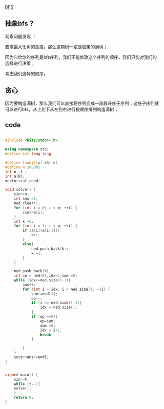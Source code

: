 <!--
 * @Author: Z-Es-0 141395766+Z-Es-0@users.noreply.github.com
 * @Date: 2024-08-20 17:51:54
 * @LastEditors: Z-Es-0 141395766+Z-Es-0@users.noreply.github.com
 * @LastEditTime: 2024-08-20 18:18:48
 * @FilePath: \Algorithm-learning-and-communication\24暑假集训\暑假\8-20.md
 * @Description: 这是默认设置,请设置`customMade`, 打开koroFileHeader查看配置 进行设置: https://github.com/OBKoro1/koro1FileHeader/wiki/%E9%85%8D%E7%BD%AE
-->
[BFS](https://codeforces.com/problemset/problem/1437/D)


## 抽象bfs？

观察问题发现 ：

要求最大化树的高度，那么这颗树一定是密集的满树；

因为它给你的序列是bfs序列，我们不能修改这个序列的顺序，我们只能对我们的选择进行决策；

考虑我们选择的顺序，

## 贪心

因为要构造满树，那么我们可以直接将序列变成一段段升序子序列；这些子序列就可以进行bfs，从上到下从左到右进行按顺序排列构造满树；

## code


```cpp

#include <bits/stdc++.h>

using namespace std;
#define int long long

#define lowbit(x) x&(-x)
#define N 200005
int n ,t ;
int a[N];
vector<int >ned;

void solve() {
    cin>>n;
    int ans =1;
    ned.clear();
    for (int i = 0; i < n; ++i) {
        cin>>a[i];
    }
    int k =0;
    for (int i = 1; i < n; ++i) {
        if (a[i]>a[i-1]){
            k++;
        }
        else{
            ned.push_back(k);
            k =1;
        }
    }

    ned.push_back(k);
    int op = ned[0],idx=1,sum =0;
    while (idx<=ned.size()-1){
        ans++;
        for (int i = idx; i < ned.size(); ++i) {
            sum+=ned[i];
            op--;
            if (i == ned.size()-1){
                idx = ned.size();
            }
            if (op ==0){
                op=sum;
                sum =0;
                idx = i+1;
                break;
            }

        }
    }
    cout<<ans<<endl;
}


signed main() {
    cin>>t;
    while (t--){
    solve();
    }
    return 0;
}
```

